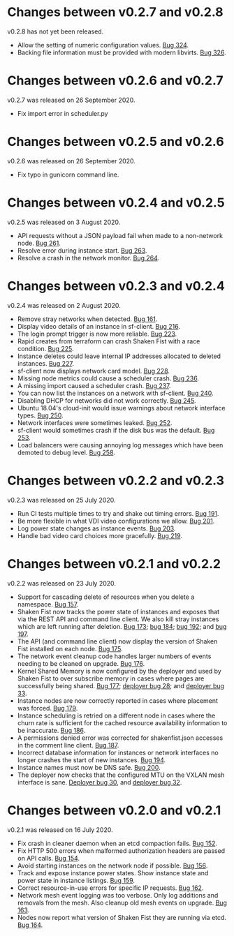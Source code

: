Changes between v0.2.7 and v0.2.8
=================================

v0.2.8 has not yet been released.

* Allow the setting of numeric configuration values. [Bug 324](https://github.com/shakenfist/shakenfist/issues/324).
* Backing file information must be provided with modern libvirts. [Bug 326](https://github.com/shakenfist/shakenfist/issues/326).


Changes between v0.2.6 and v0.2.7
=================================

v0.2.7 was released on 26 September 2020.

* Fix import error in scheduler.py

Changes between v0.2.5 and v0.2.6
=================================

v0.2.6 was released on 26 September 2020.

* Fix typo in gunicorn command line.

Changes between v0.2.4 and v0.2.5
=================================

v0.2.5 was released on 3 August 2020.

* API requests without a JSON payload fail when made to a non-network node. [Bug 261](https://github.com/shakenfist/shakenfist/issues/261).
* Resolve error during instance start. [Bug 263](https://github.com/shakenfist/shakenfist/issues/263).
* Resolve a crash in the network monitor. [Bug 264](https://github.com/shakenfist/shakenfist/issues/264).

Changes between v0.2.3 and v0.2.4
=================================

v0.2.4 was released on 2 August 2020.

* Remove stray networks when detected. [Bug 161](https://github.com/shakenfist/shakenfist/issues/161).
* Display video details of an instance in sf-client. [Bug 216](https://github.com/shakenfist/shakenfist/issues/216).
* The login prompt trigger is now more reliable. [Bug 223](https://github.com/shakenfist/shakenfist/issues/223).
* Rapid creates from terraform can crash Shaken Fist with a race condition. [Bug 225](https://github.com/shakenfist/shakenfist/issues/225).
* Instance deletes could leave internal IP addresses allocated to deleted instances. [Bug 227](https://github.com/shakenfist/shakenfist/issues/227).
* sf-client now displays network card model. [Bug 228](https://github.com/shakenfist/shakenfist/issues/228).
* Missing node metrics could cause a scheduler crash. [Bug 236](https://github.com/shakenfist/shakenfist/issues/236).
* A missing import caused a scheduler crash. [Bug 237](https://github.com/shakenfist/shakenfist/issues/236).
* You can now list the instances on a network with sf-client. [Bug 240](https://github.com/shakenfist/shakenfist/issues/240).
* Disabling DHCP for networks did not work correctly. [Bug 245](https://github.com/shakenfist/shakenfist/issues/245).
* Ubuntu 18.04's cloud-init would issue warnings about network interface types. [Bug 250](https://github.com/shakenfist/shakenfist/issues/250).
* Network interfaces were sometimes leaked. [Bug 252](https://github.com/shakenfist/shakenfist/issues/252).
* sf-client would sometimes crash if the disk bus was the default. [Bug 253](https://github.com/shakenfist/shakenfist/issues/253).
* Load balancers were causing annoying log messages which have been demoted to debug level. [Bug 258](https://github.com/shakenfist/shakenfist/issues/258).

Changes between v0.2.2 and v0.2.3
=================================

v0.2.3 was released on 25 July 2020.

* Run CI tests multiple times to try and shake out timing errors. [Bug 191](https://github.com/shakenfist/shakenfist/issues/191).
* Be more flexible in what VDI video configurations we allow. [Bug 201](https://github.com/shakenfist/shakenfist/issues/201).
* Log power state changes as instance events. [Bug 203](https://github.com/shakenfist/shakenfist/issues/203).
* Handle bad video card choices more gracefully. [Bug 219](https://github.com/shakenfist/shakenfist/issues/219).

Changes between v0.2.1 and v0.2.2
=================================

v0.2.2 was released on 23 July 2020.

* Support for cascading delete of resources when you delete a namespace. [Bug 157](https://github.com/shakenfist/shakenfist/issues/157).
* Shaken Fist now tracks the power state of instances and exposes that via the REST API and command line client. We also kill stray instances which are left running after deletion. [Bug 173](https://github.com/shakenfist/shakenfist/issues/173); [bug 184](https://github.com/shakenfist/shakenfist/issues/184); [bug 192](https://github.com/shakenfist/shakenfist/issues/192); and [bug 197](https://github.com/shakenfist/shakenfist/issues/197).
* The API (and command line client) now display the version of Shaken Fist installed on each node. [Bug 175](https://github.com/shakenfist/shakenfist/issues/175).
* The network event cleanup code handles larger numbers of events needing to be cleaned on upgrade. [Bug 176](https://github.com/shakenfist/shakenfist/issues/176).
* Kernel Shared Memory is now configured by the deployer and used by Shaken Fist to over subscribe memory in cases where pages are successfully being shared. [Bug 177](https://github.com/shakenfist/shakenfist/issues/177); [deployer bug 28](https://github.com/shakenfist/deploy/issues/28); and [deployer bug 33](https://github.com/shakenfist/deploy/issues/33).
* Instance nodes are now correctly reported in cases where placement was forced. [Bug 179](https://github.com/shakenfist/shakenfist/issues/179).
* Instance scheduling is retried on a different node in cases where the churn rate is sufficient for the cached resource availability information to be inaccurate. [Bug 186](https://github.com/shakenfist/shakenfist/issues/186).
* A permissions denied error was corrected for shakenfist.json accesses in the comment line client. [Bug 187](https://github.com/shakenfist/shakenfist/issues/187).
* Incorrect database information for instances or network interfaces no longer crashes the start of new instances. [Bug 194](https://github.com/shakenfist/shakenfist/issues/194).
* Instance names must now be DNS safe. [Bug 200](https://github.com/shakenfist/shakenfist/issues/200).
* The deployer now checks that the configured MTU on the VXLAN mesh interface is sane. [Deployer bug 30](https://github.com/shakenfist/deploy/issues/30), and [deployer bug 32](https://github.com/shakenfist/deploy/issues/32).

Changes between v0.2.0 and v0.2.1
=================================

v0.2.1 was released on 16 July 2020.

* Fix crash in cleaner daemon when an etcd compaction fails. [Bug 152](https://github.com/shakenfist/shakenfist/issues/152).
* Fix HTTP 500 errors when malformed authorization headers are passed on API calls. [Bug 154](https://github.com/shakenfist/shakenfist/issues/154).
* Avoid starting instances on the network node if possible. [Bug 156](https://github.com/shakenfist/shakenfist/issues/156).
* Track and expose instance power states. Show instance state and power state in instance listings. [Bug 159](https://github.com/shakenfist/shakenfist/issues/159).
* Correct resource-in-use errors for specific IP requests. [Bug 162](https://github.com/shakenfist/shakenfist/issues/162).
* Network mesh event logging was too verbose. Only log additions and removals from the mesh. Also cleanup old mesh events on upgrade. [Bug 163](https://github.com/shakenfist/shakenfist/issues/163).
* Nodes now report what version of Shaken Fist they are running via etcd. [Bug 164](https://github.com/shakenfist/shakenfist/issues/164).